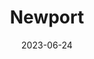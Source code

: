 ---
title: "Newport"
cc-type: city
county:
  - Washington County
date: 2023-06-24
hashtag: newport
state:
  - Minnesota
tags:
  - city
---